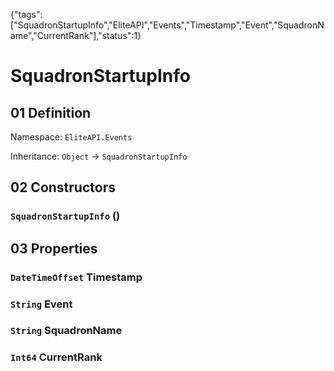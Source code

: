 {"tags":["SquadronStartupInfo","EliteAPI","Events","Timestamp","Event","SquadronName","CurrentRank"],"status":1}

# SquadronStartupInfo

## 01 Definition

Namespace: `EliteAPI.Events`

Inheritance: `Object` → `SquadronStartupInfo`

## 02 Constructors

### `SquadronStartupInfo` ()

## 03 Properties

### `DateTimeOffset` Timestamp

### `String` Event

### `String` SquadronName

### `Int64` CurrentRank

